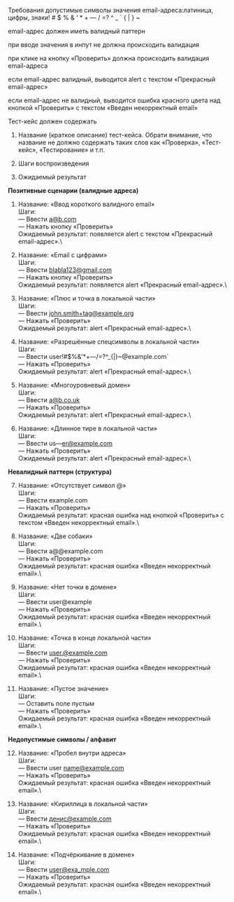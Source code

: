 Требования
допустимые символы значения email-адреса:латиница, цифры, знаки! # $ % & ‘ * + — / =? ^ _ ` { | } ~

email-адрес должен иметь валидный паттерн

при вводе значения в инпут не должна происходить валидация

при клике на кнопку «Проверить» должна происходить валидация email-адреса

если email-адрес валидный, выводится alert с текстом «Прекрасный email-адрес»

если email-адрес не валидный, выводится ошибка красного цвета над кнопкой «Проверить» с текстом «Введен некорректный email»

 

Тест-кейс должен содержать
1) Название (краткое описание) тест-кейса. Обрати внимание, что название не должно содержать таких слов как «Проверка», «Тест-кейс», «Тестирование» и т.п.

2) Шаги воспроизведения

3) Ожидаемый результат

**Позитивные сценарии (валидные адреса)**

1. Название: «Ввод короткого валидного email»\
Шаги:\
— Ввести a@b.com\
— Нажать кнопку «Проверить»\
Ожидаемый результат: появляется alert с текстом «Прекрасный email-адрес».\

2. Название: «Email с цифрами»\
Шаги:\
— Ввести blabla123@gmail.com\
— Нажать кнопку «Проверить»\
Ожидаемый результат: появляется alert «Прекрасный email-адрес».\

3. Название: «Плюс и точка в локальной части»\
Шаги:\
— Ввести john.smith+tag@example.org\
— Нажать «Проверить»\
Ожидаемый результат: alert «Прекрасный email-адрес».\

4. Название: «Разрешённые спецсимволы в локальной части»\
Шаги:\
— Ввести user!#$%&'*+—/=?^_{|}~@example.com`\
— Нажать «Проверить»\
Ожидаемый результат: alert «Прекрасный email-адрес».\

5. Название: «Многоуровневый домен»\
Шаги:\
— Ввести a@b.co.uk\
— Нажать «Проверить»\
Ожидаемый результат: alert «Прекрасный email-адрес».\

6. Название: «Длинное тире в локальной части»\
Шаги:\
— Ввести us—er@example.com\
— Нажать «Проверить»\
Ожидаемый результат: alert «Прекрасный email-адрес».\

**Невалидный паттерн (структура)**

7. Название: «Отсутствует символ @»\
Шаги:\
— Ввести example.com\
— Нажать «Проверить»\
Ожидаемый результат: красная ошибка над кнопкой «Проверить» с текстом «Введен некорректный email».\

8. Название: «Две собаки»\
Шаги:\
— Ввести a@@example.com\
— Нажать «Проверить»\
Ожидаемый результат: красная ошибка «Введен некорректный email».\

9. Название: «Нет точки в домене»\
Шаги:\
— Ввести user@example\
— Нажать «Проверить»\
Ожидаемый результат: красная ошибка «Введен некорректный email».\

10. Название: «Точка в конце локальной части»\
Шаги:\
— Ввести user.@example.com\
— Нажать «Проверить»\
Ожидаемый результат: красная ошибка «Введен некорректный email».\

11. Название: «Пустое значение» \
Шаги:\
— Оставить поле пустым\
— Нажать «Проверить»\
Ожидаемый результат: красная ошибка «Введен некорректный email».\

**Недопустимые символы / алфавит**

12. Название: «Пробел внутри адреса»\
Шаги:\
— Ввести user name@example.com\
— Нажать «Проверить»\
Ожидаемый результат: красная ошибка «Введен некорректный email».\

13. Название: «Кириллица в локальной части»\
Шаги:\
— Ввести денис@example.com\
— Нажать «Проверить»\
Ожидаемый результат: красная ошибка «Введен некорректный email».\

14. Название: «Подчёркивание в домене»\
Шаги:\
— Ввести user@exa_mple.com\
— Нажать «Проверить»\
Ожидаемый результат: красная ошибка «Введен некорректный email».\